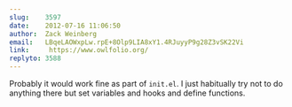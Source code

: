 ```yaml
---
slug:    3597
date:    2012-07-16 11:06:50
author:  Zack Weinberg
email:   LBqeLAOWxpLw.rpE+8Olp9LIA8xY1.4RJuyyP9g28Z3vSK22Vi
link:     https://www.owlfolio.org/
replyto: 3588
---
```


Probably it would work fine as part of <code>init.el</code>.  I just
habitually try not to do anything there but set variables and hooks
and define functions.
